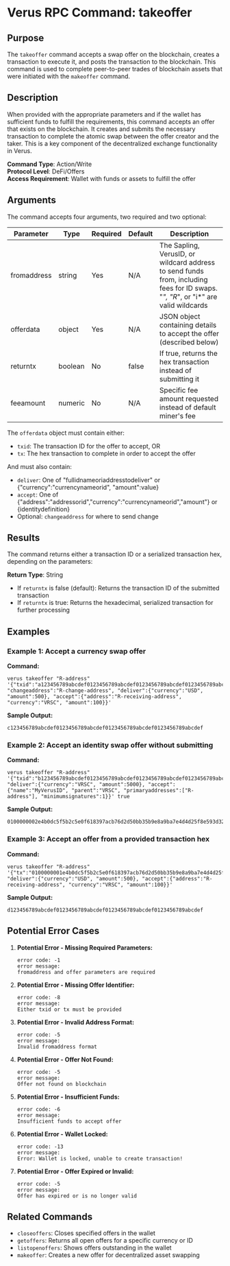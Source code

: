# Verus RPC Command: takeoffer

## Purpose
The `takeoffer` command accepts a swap offer on the blockchain, creates a transaction to execute it, and posts the transaction to the blockchain. This command is used to complete peer-to-peer trades of blockchain assets that were initiated with the `makeoffer` command.

## Description
When provided with the appropriate parameters and if the wallet has sufficient funds to fulfill the requirements, this command accepts an offer that exists on the blockchain. It creates and submits the necessary transaction to complete the atomic swap between the offer creator and the taker. This is a key component of the decentralized exchange functionality in Verus.

**Command Type**: Action/Write  
**Protocol Level**: DeFi/Offers  
**Access Requirement**: Wallet with funds or assets to fulfill the offer

## Arguments
The command accepts four arguments, two required and two optional:

| Parameter | Type | Required | Default | Description |
|-----------|------|----------|---------|-------------|
| fromaddress | string | Yes | N/A | The Sapling, VerusID, or wildcard address to send funds from, including fees for ID swaps. "*", "R*", or "i*" are valid wildcards |
| offerdata | object | Yes | N/A | JSON object containing details to accept the offer (described below) |
| returntx | boolean | No | false | If true, returns the hex transaction instead of submitting it |
| feeamount | numeric | No | N/A | Specific fee amount requested instead of default miner's fee |

The `offerdata` object must contain either:
- `txid`: The transaction ID for the offer to accept, OR
- `tx`: The hex transaction to complete in order to accept the offer

And must also contain:
- `deliver`: One of "fullidnameoriaddresstodeliver" or {"currency":"currencynameorid", "amount":value}
- `accept`: One of {"address":"addressorid","currency":"currencynameorid","amount"} or {identitydefinition}
- Optional: `changeaddress` for where to send change

## Results
The command returns either a transaction ID or a serialized transaction hex, depending on the parameters:

**Return Type**: String

- If `returntx` is false (default): Returns the transaction ID of the submitted transaction
- If `returntx` is true: Returns the hexadecimal, serialized transaction for further processing

## Examples

### Example 1: Accept a currency swap offer

**Command:**
```
verus takeoffer "R-address" '{"txid":"a123456789abcdef0123456789abcdef0123456789abcdef0123456789abcdef", "changeaddress":"R-change-address", "deliver":{"currency":"USD", "amount":500}, "accept":{"address":"R-receiving-address", "currency":"VRSC", "amount":100}}'
```

**Sample Output:**
```
c123456789abcdef0123456789abcdef0123456789abcdef0123456789abcdef
```

### Example 2: Accept an identity swap offer without submitting

**Command:**
```
verus takeoffer "R-address" '{"txid":"b123456789abcdef0123456789abcdef0123456789abcdef0123456789abcdef", "deliver":{"currency":"VRSC", "amount":5000}, "accept":{"name":"MyVerusID", "parent":"VRSC", "primaryaddresses":["R-address"], "minimumsignatures":1}}' true
```

**Sample Output:**
```
0100000002e4b0dc5f5b2c5e0f618397acb76d2d50bb35b9e8a9ba7e4d4d25f8e593d3217520000000048473044022040fee60761a8f882206419a291cd8b14b23e67d578b4b58873301b242181342d02204ee5316b98b6e9ebc0aa76ac4b63a5c8184c9eb43f0df03eb5609494e048e7810100ffffffff...
```

### Example 3: Accept an offer from a provided transaction hex

**Command:**
```
verus takeoffer "R-address" '{"tx":"0100000001e4b0dc5f5b2c5e0f618397acb76d2d50bb35b9e8a9ba7e4d4d25f8e593d3217520000000048473044022040fee60761a8f882206419a291cd8b14b23e67d578b4b58873301b242181342d02204ee5316b98b6e9ebc0aa76ac4b63a5c8184c9eb43f0df03eb5609494e048e7810100ffffffff...", "deliver":{"currency":"USD", "amount":500}, "accept":{"address":"R-receiving-address", "currency":"VRSC", "amount":100}}'
```

**Sample Output:**
```
d123456789abcdef0123456789abcdef0123456789abcdef0123456789abcdef
```

## Potential Error Cases

1. **Potential Error - Missing Required Parameters:**
   ```
   error code: -1
   error message:
   fromaddress and offer parameters are required
   ```

2. **Potential Error - Missing Offer Identifier:**
   ```
   error code: -8
   error message:
   Either txid or tx must be provided
   ```

3. **Potential Error - Invalid Address Format:**
   ```
   error code: -5
   error message:
   Invalid fromaddress format
   ```

4. **Potential Error - Offer Not Found:**
   ```
   error code: -5
   error message:
   Offer not found on blockchain
   ```

5. **Potential Error - Insufficient Funds:**
   ```
   error code: -6
   error message:
   Insufficient funds to accept offer
   ```

6. **Potential Error - Wallet Locked:**
   ```
   error code: -13
   error message:
   Error: Wallet is locked, unable to create transaction!
   ```

7. **Potential Error - Offer Expired or Invalid:**
   ```
   error code: -5
   error message:
   Offer has expired or is no longer valid
   ```

## Related Commands
- `closeoffers`: Closes specified offers in the wallet
- `getoffers`: Returns all open offers for a specific currency or ID
- `listopenoffers`: Shows offers outstanding in the wallet
- `makeoffer`: Creates a new offer for decentralized asset swapping
